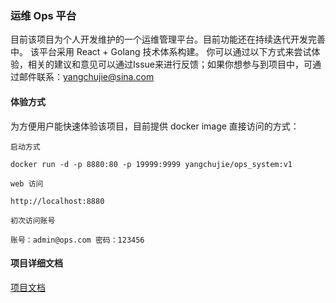 ### 运维 Ops 平台 

目前该项目为个人开发维护的一个运维管理平台。目前功能还在持续迭代开发完善中。
该平台采用 React + Golang 技术体系构建。
你可以通过以下方式来尝试体验，相关的建议和意见可以通过Issue来进行反馈；如果你想参与到项目中，可通过邮件联系：yangchujie@sina.com

#### 体验方式

为方便用户能快速体验该项目，目前提供 docker image 直接访问的方式：

```
启动方式

docker run -d -p 8880:80 -p 19999:9999 yangchujie/ops_system:v1

web 访问

http://localhost:8880

初次访问账号

账号：admin@ops.com 密码：123456
```

#### 项目详细文档

[项目文档](https://chujieyang.github.io/commonops)